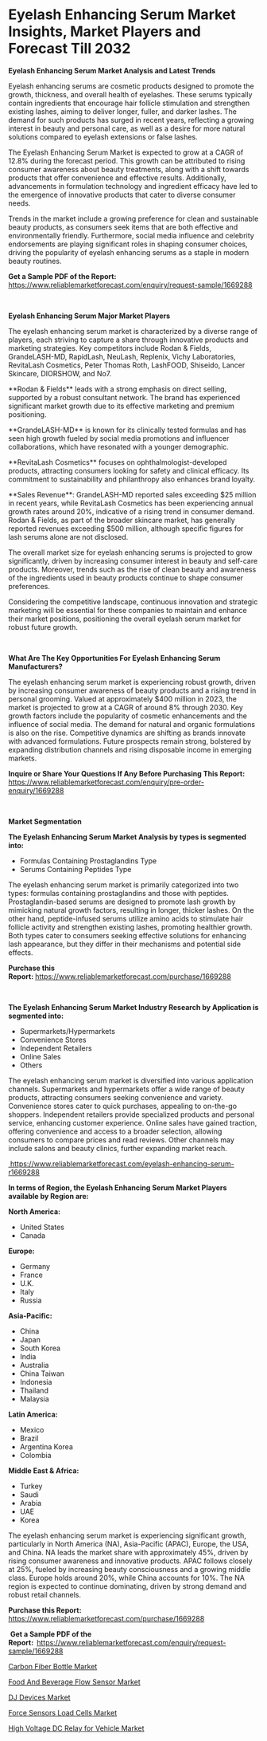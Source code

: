 <p><h1>Eyelash Enhancing Serum Market Insights, Market Players and Forecast Till 2032</h1></p><p><strong>Eyelash Enhancing Serum Market Analysis and Latest Trends</strong></p>
<p><p>Eyelash enhancing serums are cosmetic products designed to promote the growth, thickness, and overall health of eyelashes. These serums typically contain ingredients that encourage hair follicle stimulation and strengthen existing lashes, aiming to deliver longer, fuller, and darker lashes. The demand for such products has surged in recent years, reflecting a growing interest in beauty and personal care, as well as a desire for more natural solutions compared to eyelash extensions or false lashes.</p><p>The Eyelash Enhancing Serum Market is expected to grow at a CAGR of 12.8% during the forecast period. This growth can be attributed to rising consumer awareness about beauty treatments, along with a shift towards products that offer convenience and effective results. Additionally, advancements in formulation technology and ingredient efficacy have led to the emergence of innovative products that cater to diverse consumer needs. </p><p>Trends in the market include a growing preference for clean and sustainable beauty products, as consumers seek items that are both effective and environmentally friendly. Furthermore, social media influence and celebrity endorsements are playing significant roles in shaping consumer choices, driving the popularity of eyelash enhancing serums as a staple in modern beauty routines.</p></p>
<p><strong>Get a Sample PDF of the Report:&nbsp;</strong> <a href="https://www.reliablemarketforecast.com/enquiry/request-sample/1669288?utm_campaign=2219&utm_medium=2&utm_source=Github&utm_content=ia&utm_term=06022025&utm_id=eyelash-enhancing-serum">https://www.reliablemarketforecast.com/enquiry/request-sample/1669288</a></p>
<p>&nbsp;</p>
<p><strong>Eyelash Enhancing Serum Major Market Players</strong></p>
<p><p>The eyelash enhancing serum market is characterized by a diverse range of players, each striving to capture a share through innovative products and marketing strategies. Key competitors include Rodan & Fields, GrandeLASH-MD, RapidLash, NeuLash, Replenix, Vichy Laboratories, RevitaLash Cosmetics, Peter Thomas Roth, LashFOOD, Shiseido, Lancer Skincare, DIORSHOW, and No7.</p><p>**Rodan & Fields** leads with a strong emphasis on direct selling, supported by a robust consultant network. The brand has experienced significant market growth due to its effective marketing and premium positioning. </p><p>**GrandeLASH-MD** is known for its clinically tested formulas and has seen high growth fueled by social media promotions and influencer collaborations, which have resonated with a younger demographic. </p><p>**RevitaLash Cosmetics** focuses on ophthalmologist-developed products, attracting consumers looking for safety and clinical efficacy. Its commitment to sustainability and philanthropy also enhances brand loyalty.</p><p>**Sales Revenue**: GrandeLASH-MD reported sales exceeding $25 million in recent years, while RevitaLash Cosmetics has been experiencing annual growth rates around 20%, indicative of a rising trend in consumer demand. Rodan & Fields, as part of the broader skincare market, has generally reported revenues exceeding $500 million, although specific figures for lash serums alone are not disclosed.</p><p>The overall market size for eyelash enhancing serums is projected to grow significantly, driven by increasing consumer interest in beauty and self-care products. Moreover, trends such as the rise of clean beauty and awareness of the ingredients used in beauty products continue to shape consumer preferences.</p><p>Considering the competitive landscape, continuous innovation and strategic marketing will be essential for these companies to maintain and enhance their market positions, positioning the overall eyelash serum market for robust future growth.</p></p>
<p>&nbsp;</p>
<p><strong>What Are The Key Opportunities For Eyelash Enhancing Serum Manufacturers?</strong></p>
<p><p>The eyelash enhancing serum market is experiencing robust growth, driven by increasing consumer awareness of beauty products and a rising trend in personal grooming. Valued at approximately $400 million in 2023, the market is projected to grow at a CAGR of around 8% through 2030. Key growth factors include the popularity of cosmetic enhancements and the influence of social media. The demand for natural and organic formulations is also on the rise. Competitive dynamics are shifting as brands innovate with advanced formulations. Future prospects remain strong, bolstered by expanding distribution channels and rising disposable income in emerging markets.</p></p>
<p><strong>Inquire or Share Your Questions If Any Before Purchasing This Report:</strong> <a href="https://www.reliablemarketforecast.com/enquiry/pre-order-enquiry/1669288?utm_campaign=2219&utm_medium=2&utm_source=Github&utm_content=ia&utm_term=06022025&utm_id=eyelash-enhancing-serum">https://www.reliablemarketforecast.com/enquiry/pre-order-enquiry/1669288</a></p>
<p>&nbsp;</p>
<p><strong>Market Segmentation</strong></p>
<p><strong>The Eyelash Enhancing Serum Market Analysis by types is segmented into:</strong></p>
<p><ul><li>Formulas Containing Prostaglandins Type</li><li>Serums Containing Peptides Type</li></ul></p>
<p><p>The eyelash enhancing serum market is primarily categorized into two types: formulas containing prostaglandins and those with peptides. Prostaglandin-based serums are designed to promote lash growth by mimicking natural growth factors, resulting in longer, thicker lashes. On the other hand, peptide-infused serums utilize amino acids to stimulate hair follicle activity and strengthen existing lashes, promoting healthier growth. Both types cater to consumers seeking effective solutions for enhancing lash appearance, but they differ in their mechanisms and potential side effects.</p></p>
<p><strong>Purchase this Report:&nbsp;</strong><a href="https://www.reliablemarketforecast.com/purchase/1669288?utm_campaign=2219&utm_medium=2&utm_source=Github&utm_content=ia&utm_term=06022025&utm_id=eyelash-enhancing-serum">https://www.reliablemarketforecast.com/purchase/1669288</a></p>
<p>&nbsp;</p>
<p><strong>The Eyelash Enhancing Serum Market Industry Research by Application is segmented into:</strong></p>
<p><ul><li>Supermarkets/Hypermarkets</li><li>Convenience Stores</li><li>Independent Retailers</li><li>Online Sales</li><li>Others</li></ul></p>
<p><p>The eyelash enhancing serum market is diversified into various application channels. Supermarkets and hypermarkets offer a wide range of beauty products, attracting consumers seeking convenience and variety. Convenience stores cater to quick purchases, appealing to on-the-go shoppers. Independent retailers provide specialized products and personal service, enhancing customer experience. Online sales have gained traction, offering convenience and access to a broader selection, allowing consumers to compare prices and read reviews. Other channels may include salons and beauty clinics, further expanding market reach.</p></p>
<p><a href="https://www.reliablemarketforecast.com/eyelash-enhancing-serum-r1669288?utm_campaign=2219&utm_medium=2&utm_source=Github&utm_content=ia&utm_term=06022025&utm_id=eyelash-enhancing-serum">&nbsp;https://www.reliablemarketforecast.com/eyelash-enhancing-serum-r1669288</a></p>
<p><strong>In terms of Region, the Eyelash Enhancing Serum Market Players available by Region are:</strong></p>
<p>
    <p> <strong> North America: </strong>
        <ul>
            <li>United States</li>
            <li>Canada</li>
        </ul>
        </p> 
    <p> <strong> Europe: </strong>
        <ul>
            <li>Germany</li>
            <li>France</li>
            <li>U.K.</li>
            <li>Italy</li>
            <li>Russia</li>
        </ul>
        </p> 
    <p> <strong> Asia-Pacific: </strong>
        <ul>
            <li>China</li>
            <li>Japan</li>
            <li>South Korea</li>
            <li>India</li>
            <li>Australia</li>
            <li>China Taiwan</li>
            <li>Indonesia</li>
            <li>Thailand</li>
            <li>Malaysia</li>
        </ul>
        </p> 
    <p> <strong> Latin America: </strong>
        <ul>
            <li>Mexico</li>
            <li>Brazil</li>
            <li>Argentina Korea</li>
            <li>Colombia</li>
        </ul>
        </p> 
    <p> <strong> Middle East & Africa: </strong>
        <ul>
            <li>Turkey</li>
            <li>Saudi</li>
            <li>Arabia</li>
            <li>UAE</li>
            <li>Korea</li>
        </ul>
    </p>
    </p>
<p><p>The eyelash enhancing serum market is experiencing significant growth, particularly in North America (NA), Asia-Pacific (APAC), Europe, the USA, and China. NA leads the market share with approximately 45%, driven by rising consumer awareness and innovative products. APAC follows closely at 25%, fueled by increasing beauty consciousness and a growing middle class. Europe holds around 20%, while China accounts for 10%. The NA region is expected to continue dominating, driven by strong demand and robust retail channels.</p></p>
<p><strong>Purchase this Report: </strong><a href="https://www.reliablemarketforecast.com/purchase/1669288?utm_campaign=2219&utm_medium=2&utm_source=Github&utm_content=ia&utm_term=06022025&utm_id=eyelash-enhancing-serum">https://www.reliablemarketforecast.com/purchase/1669288</a></p>
<p>&nbsp;<strong>Get a Sample PDF of the Report:&nbsp;&nbsp;</strong><a href="https://www.reliablemarketforecast.com/enquiry/request-sample/1669288?utm_campaign=2219&utm_medium=2&utm_source=Github&utm_content=ia&utm_term=06022025&utm_id=eyelash-enhancing-serum">https://www.reliablemarketforecast.com/enquiry/request-sample/1669288</a></p>
<p><strong></strong></p>
<p><p><a href="https://www.linkedin.com/pulse/carbon-fiber-bottle-market-analysis-comprehensive-industry-lxzoe?utm_campaign=2219&utm_medium=2&utm_source=Github&utm_content=ia&utm_term=06022025&utm_id=eyelash-enhancing-serum">Carbon Fiber Bottle Market</a></p><p><a href="https://www.linkedin.com/pulse/global-food-beverage-flow-sensor-market-size-2025-2032-technology-p4sbc?utm_campaign=2219&utm_medium=2&utm_source=Github&utm_content=ia&utm_term=06022025&utm_id=eyelash-enhancing-serum">Food And Beverage Flow Sensor Market</a></p><p><a href="https://github.com/suleimannichelle7/Market-Research-Report-List-1/blob/main/dj-devices-market.md?utm_campaign=2219&utm_medium=2&utm_source=Github&utm_content=ia&utm_term=06022025&utm_id=eyelash-enhancing-serum">DJ Devices Market</a></p><p><a href="https://www.linkedin.com/pulse/force-sensors-load-cells-market-dynamics-application-types-emerging-toapc?utm_campaign=2219&utm_medium=2&utm_source=Github&utm_content=ia&utm_term=06022025&utm_id=eyelash-enhancing-serum">Force Sensors Load Cells Market</a></p><p><a href="https://www.linkedin.com/pulse/high-voltage-dc-relay-vehicle-market-analysis-comprehensive-ej0sf?utm_campaign=2219&utm_medium=2&utm_source=Github&utm_content=ia&utm_term=06022025&utm_id=eyelash-enhancing-serum">High Voltage DC Relay for Vehicle Market</a></p></p>